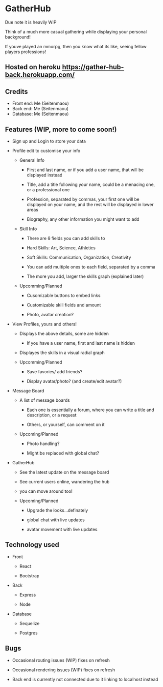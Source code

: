 # GatherHub
Due note it is heavily WIP

Think of a much more casual gathering while displaying your personal background!

If youve played an mmorpg, then you know what its like, seeing fellow players professions!

## Hosted on heroku https://gather-hub-back.herokuapp.com/

## Credits
- Front end: Me (Seitenmaou)
- Back end: Me (Seitenmaou)
- Database: Me (Seitenmaou)

## Features (WIP, more to come soon!)
- Sign up and Login to store your data

- Profile edit to customise your info

  - General Info

    - First and last name, or if you add a user name, that will be displayed instead

    - Title, add a title following your name, could be a menacing one, or a professional one

    - Profession, separated by commas, your first one will be displayed on your name, and the rest will be displayed in lower areas
        
    - Biography, any other information you might want to add
    
  - Skill Info
    
    - There are 6 fields you can add skills to
    
    - Hard Skills: Art, Science, Athletics
    
    - Soft Skills: Communication, Organization, Creativity
    
    - You can add multiple ones to each field, separated by a comma
    
    - The more you add, larger the skills graph (explained later)
    
  - Upcomming/Planned
    
    - Cusomizable buttons to embed links
    
    - Customizable skill fields and amount
    
    - Photo, avatar creation?

- View Profiles, yours and others!

  - Displays the above details, some are hidden

    - If you have a user name, first and last name is hidden

  - Displayes the skills in a visual radial graph

  - Upcomming/Planned

    - Save favories/ add friends?

    - Display avatar/photo? (and create/edit avatar?)

- Message Board

  - A list of message boards

    - Each one is essentially a forum, where you can write a title and description, or a request

    - Others, or yourself, can comment on it

  - Upcoming/Planned

    - Photo handling?

    - Might be replaced with global chat?

- GatherHub

  - See the latest update on the message board

  - See current users online, wandering the hub

  - you can move around too!

  - Upcoming/Planned

    - Upgrade the looks...definately

    - global chat with live updates

    - avatar movement with live updates

## Technology used

- Front

  - React

  - Bootstrap

- Back

  - Express

  - Node

- Database

  - Sequelize

  - Postgres

## Bugs

 - Occasional routing issues (WIP) fixes on refresh

 - Occasional rendering issues (WIP) fixes on refresh

 - Back end is currently not connected due to it linking to localhost instead